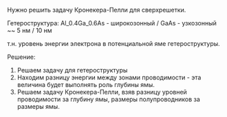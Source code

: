 Нужно решить задачу Кронекера-Пелли для сверхрешетки.

Гетероструктура: Al_0.4Ga_0.6As - широкозонный / GaAs - узкозонный ~~ 5 нм / 10 нм

т.н. уровень энергии электрона в потенциальной яме гетероструктуры.

Решение:
1. Решаем задачу для гетероструктуры
2. Находим разницу энергии между зонами проводимости - эта величина будет 
выполнять роль глубины ямы.
3. Решаем задачу Кронекера-Пелли, взяв разницу уровней проводимости за глубину ямы, размеры полупроводников
за размеры ямы.